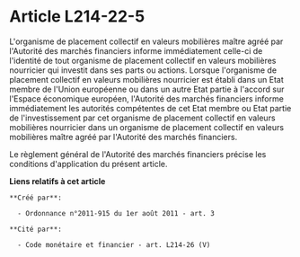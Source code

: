 # Article L214-22-5

L'organisme de placement collectif en valeurs mobilières maître agréé par l'Autorité des marchés financiers informe
immédiatement celle-ci de l'identité de tout organisme de placement collectif en valeurs mobilières nourricier qui investit
dans ses parts ou actions. Lorsque l'organisme de placement collectif en valeurs mobilières nourricier est établi dans un
Etat membre de l'Union européenne ou dans un autre Etat partie à l'accord sur l'Espace économique européen, l'Autorité des
marchés financiers informe immédiatement les autorités compétentes de cet Etat membre ou Etat partie de l'investissement par
cet organisme de placement collectif en valeurs mobilières nourricier dans un organisme de placement collectif en valeurs
mobilières maître agréé par l'Autorité des marchés financiers. 

Le règlement général de l'Autorité des marchés financiers précise les conditions d'application du présent article.

**Liens relatifs à cet article**

	**Créé par**:

	  - Ordonnance n°2011-915 du 1er août 2011 - art. 3

	**Cité par**:

	  - Code monétaire et financier - art. L214-26 (V)
